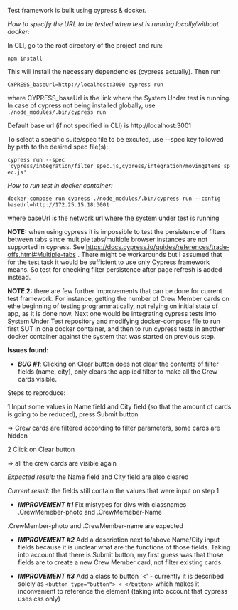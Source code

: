 Test framework is built using cypress & docker.

_How to specify the URL to be tested when test is running locally/without docker:_

In CLI, go to the root directory of the project and run: 

`npm install`

This will install the necessary dependencies (cypress actually). Then run 

`CYPRESS_baseUrl=http://localhost:3000 cypress run`

where CYPRESS_baseUrl is the link where the System Under test is running.
In case of cypress not being installed globally, use `./node_modules/.bin/cypress run`

Default base url (if not specified in CLI) is http://localhost:3001

To select a specific suite/spec file to be excuted, use --spec key followed by path to the desired spec file(s):

`cypress run --spec 'cypress/integration/filter_spec.js,cypress/integration/movingItems_spec.js'`

_How to run test in docker container:_

`docker-compose run cypress ./node_modules/.bin/cypress run --config baseUrl=http://172.25.15.18:3001
`

where baseUrl is the network url where the system under test is running

**NOTE:** when using cypress it is impossible to test the persistence of filters 
between tabs since multiple tabs/multiple browser instances are not supported 
in cypress. See https://docs.cypress.io/guides/references/trade-offs.html#Multiple-tabs
. There might be workarounds but I assumed that for the test task it would be 
sufficient to use only Cypress framework means. 
So test for checking filter persistence after page refresh is added instead.

**NOTE 2:** there are few further improvements that can be done for current test framework. For instance, getting the 
number of Crew Member cards on ethe beginning of testing programmatically, not relying on initial state of app, as it 
is done now. Next one would be integrating cypress tests into System Under Test repository and modifying docker-compose
 file to run first SUT in one docker container, and then to run cypress tests in another docker container against 
 the system that was started on previous step.

**Issues found:**
- _**BUG #1**_: Clicking on Clear button does not clear the contents of filter fields 
(name, city), only clears the applied filter to make all the Crew cards visible.

Steps to reproduce: 

1 Input some values in Name field and City field (so that the amount of cards is going to be reduced), press Submit button

=> Crew cards are filtered according to filter parameters, some cards are hidden

2 Click on Clear button

=> all the crew cards are visible again

_Expected result:_ the Name field and City field are also cleared

_Current result:_ the fields still contain the values that were input on step 1

- _**IMPROVEMENT #1**_ Fix mistypes for divs with classnames .CrewMemeber-photo and .CrewMemeber-Name

.CrewMember-photo and .CrewMember-name are expected

- _**IMPROVEMENT #2**_ Add a description next to/above Name/City input fields because it is unclear what are the 
functions of those fields. Taking into account that there is Submit button, 
my first guess was that those fields are to create a new Crew Member card, not filter existing cards. 

- _**IMPROVEMENT #3**_ Add a class to button '<' - currently it is described solely as `<button type="button"> < </button>` 
which makes it inconvenient to reference the element (taking into account that cypress uses css only)
